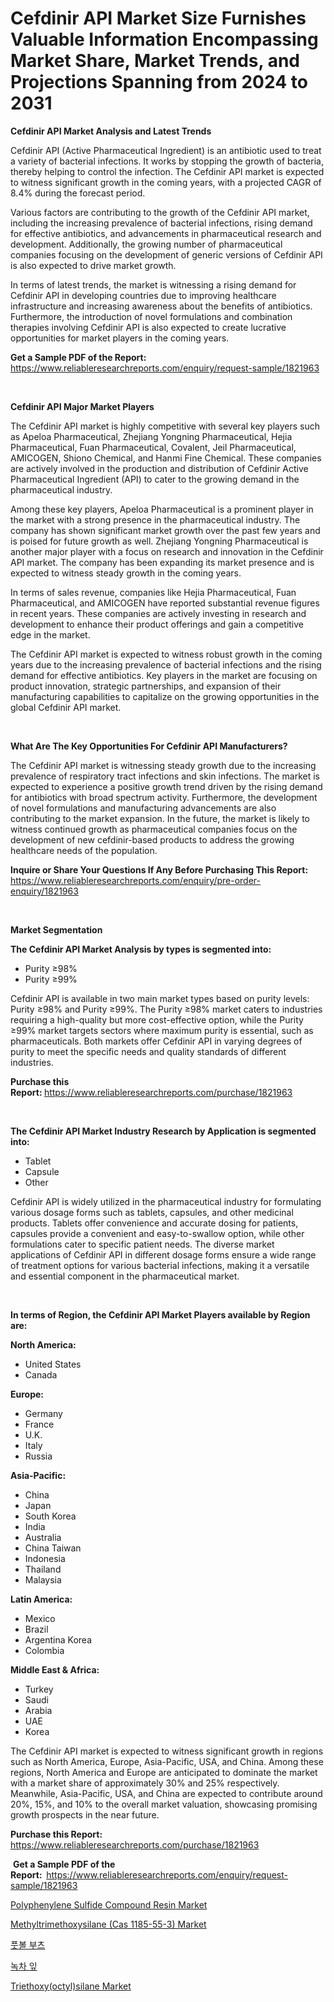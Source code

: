 <p><h1>Cefdinir API Market Size Furnishes Valuable Information Encompassing Market Share, Market Trends, and Projections Spanning from 2024 to 2031</h1></p><p><strong>Cefdinir API Market Analysis and Latest Trends</strong></p>
<p><p>Cefdinir API (Active Pharmaceutical Ingredient) is an antibiotic used to treat a variety of bacterial infections. It works by stopping the growth of bacteria, thereby helping to control the infection. The Cefdinir API market is expected to witness significant growth in the coming years, with a projected CAGR of 8.4% during the forecast period.</p><p>Various factors are contributing to the growth of the Cefdinir API market, including the increasing prevalence of bacterial infections, rising demand for effective antibiotics, and advancements in pharmaceutical research and development. Additionally, the growing number of pharmaceutical companies focusing on the development of generic versions of Cefdinir API is also expected to drive market growth.</p><p>In terms of latest trends, the market is witnessing a rising demand for Cefdinir API in developing countries due to improving healthcare infrastructure and increasing awareness about the benefits of antibiotics. Furthermore, the introduction of novel formulations and combination therapies involving Cefdinir API is also expected to create lucrative opportunities for market players in the coming years.</p></p>
<p><strong>Get a Sample PDF of the Report:&nbsp;</strong> <a href="https://www.reliableresearchreports.com/enquiry/request-sample/1821963">https://www.reliableresearchreports.com/enquiry/request-sample/1821963</a></p>
<p>&nbsp;</p>
<p><strong>Cefdinir API Major Market Players</strong></p>
<p><p>The Cefdinir API market is highly competitive with several key players such as Apeloa Pharmaceutical, Zhejiang Yongning Pharmaceutical, Hejia Pharmaceutical, Fuan Pharmaceutical, Covalent, Jeil Pharmaceutical, AMICOGEN, Shiono Chemical, and Hanmi Fine Chemical. These companies are actively involved in the production and distribution of Cefdinir Active Pharmaceutical Ingredient (API) to cater to the growing demand in the pharmaceutical industry.</p><p>Among these key players, Apeloa Pharmaceutical is a prominent player in the market with a strong presence in the pharmaceutical industry. The company has shown significant market growth over the past few years and is poised for future growth as well. Zhejiang Yongning Pharmaceutical is another major player with a focus on research and innovation in the Cefdinir API market. The company has been expanding its market presence and is expected to witness steady growth in the coming years.</p><p>In terms of sales revenue, companies like Hejia Pharmaceutical, Fuan Pharmaceutical, and AMICOGEN have reported substantial revenue figures in recent years. These companies are actively investing in research and development to enhance their product offerings and gain a competitive edge in the market.</p><p>The Cefdinir API market is expected to witness robust growth in the coming years due to the increasing prevalence of bacterial infections and the rising demand for effective antibiotics. Key players in the market are focusing on product innovation, strategic partnerships, and expansion of their manufacturing capabilities to capitalize on the growing opportunities in the global Cefdinir API market.</p></p>
<p>&nbsp;</p>
<p><strong>What Are The Key Opportunities For Cefdinir API Manufacturers?</strong></p>
<p><p>The Cefdinir API market is witnessing steady growth due to the increasing prevalence of respiratory tract infections and skin infections. The market is expected to experience a positive growth trend driven by the rising demand for antibiotics with broad spectrum activity. Furthermore, the development of novel formulations and manufacturing advancements are also contributing to the market expansion. In the future, the market is likely to witness continued growth as pharmaceutical companies focus on the development of new cefdinir-based products to address the growing healthcare needs of the population.</p></p>
<p><strong>Inquire or Share Your Questions If Any Before Purchasing This Report:</strong> <a href="https://www.reliableresearchreports.com/enquiry/pre-order-enquiry/1821963">https://www.reliableresearchreports.com/enquiry/pre-order-enquiry/1821963</a></p>
<p>&nbsp;</p>
<p><strong>Market Segmentation</strong></p>
<p><strong>The Cefdinir API Market Analysis by types is segmented into:</strong></p>
<p><ul><li>Purity ≥98%</li><li>Purity ≥99%</li></ul></p>
<p><p>Cefdinir API is available in two main market types based on purity levels: Purity ≥98% and Purity ≥99%. The Purity ≥98% market caters to industries requiring a high-quality but more cost-effective option, while the Purity ≥99% market targets sectors where maximum purity is essential, such as pharmaceuticals. Both markets offer Cefdinir API in varying degrees of purity to meet the specific needs and quality standards of different industries.</p></p>
<p><strong>Purchase this Report:&nbsp;</strong><a href="https://www.reliableresearchreports.com/purchase/1821963">https://www.reliableresearchreports.com/purchase/1821963</a></p>
<p>&nbsp;</p>
<p><strong>The Cefdinir API Market Industry Research by Application is segmented into:</strong></p>
<p><ul><li>Tablet</li><li>Capsule</li><li>Other</li></ul></p>
<p><p>Cefdinir API is widely utilized in the pharmaceutical industry for formulating various dosage forms such as tablets, capsules, and other medicinal products. Tablets offer convenience and accurate dosing for patients, capsules provide a convenient and easy-to-swallow option, while other formulations cater to specific patient needs. The diverse market applications of Cefdinir API in different dosage forms ensure a wide range of treatment options for various bacterial infections, making it a versatile and essential component in the pharmaceutical market.</p></p>
<p>&nbsp;</p>
<p><strong>In terms of Region, the Cefdinir API Market Players available by Region are:</strong></p>
<p>
    <p> <strong> North America: </strong>
        <ul>
            <li>United States</li>
            <li>Canada</li>
        </ul>
        </p> 
    <p> <strong> Europe: </strong>
        <ul>
            <li>Germany</li>
            <li>France</li>
            <li>U.K.</li>
            <li>Italy</li>
            <li>Russia</li>
        </ul>
        </p> 
    <p> <strong> Asia-Pacific: </strong>
        <ul>
            <li>China</li>
            <li>Japan</li>
            <li>South Korea</li>
            <li>India</li>
            <li>Australia</li>
            <li>China Taiwan</li>
            <li>Indonesia</li>
            <li>Thailand</li>
            <li>Malaysia</li>
        </ul>
        </p> 
    <p> <strong> Latin America: </strong>
        <ul>
            <li>Mexico</li>
            <li>Brazil</li>
            <li>Argentina Korea</li>
            <li>Colombia</li>
        </ul>
        </p> 
    <p> <strong> Middle East & Africa: </strong>
        <ul>
            <li>Turkey</li>
            <li>Saudi</li>
            <li>Arabia</li>
            <li>UAE</li>
            <li>Korea</li>
        </ul>
    </p>
    </p>
<p><p>The Cefdinir API market is expected to witness significant growth in regions such as North America, Europe, Asia-Pacific, USA, and China. Among these regions, North America and Europe are anticipated to dominate the market with a market share of approximately 30% and 25% respectively. Meanwhile, Asia-Pacific, USA, and China are expected to contribute around 20%, 15%, and 10% to the overall market valuation, showcasing promising growth prospects in the near future.</p></p>
<p><strong>Purchase this Report: </strong><a href="https://www.reliableresearchreports.com/purchase/1821963">https://www.reliableresearchreports.com/purchase/1821963</a></p>
<p>&nbsp;<strong>Get a Sample PDF of the Report:&nbsp;&nbsp;</strong><a href="https://www.reliableresearchreports.com/enquiry/request-sample/1821963">https://www.reliableresearchreports.com/enquiry/request-sample/1821963</a></p>
<p><strong></strong></p>
<p><p><a href="https://github.com/fiixsa/Market-Research-Report-List-1/blob/main/polyphenylene-sulfide-compound-resin-market.md">Polyphenylene Sulfide Compound Resin Market</a></p><p><a href="https://issuu.com/reportprime-2/docs/methyltrimethoxysilane-cas-1185-55-3-market-size-2">Methyltrimethoxysilane (Cas 1185-55-3) Market</a></p><p><a href="https://github.com/bvubpqd5241630/Market-Research-Report-List-1/blob/main/1860146680.md">풋볼 부츠</a></p><p><a href="https://github.com/khytkeqagplkzqvh/Market-Research-Report-List-1/blob/main/9502549681.md">녹차 잎</a></p><p><a href="https://issuu.com/reportprime-2/docs/triethoxyoctylsilane-market-size-2030.pptx">Triethoxy(octyl)silane Market</a></p></p>